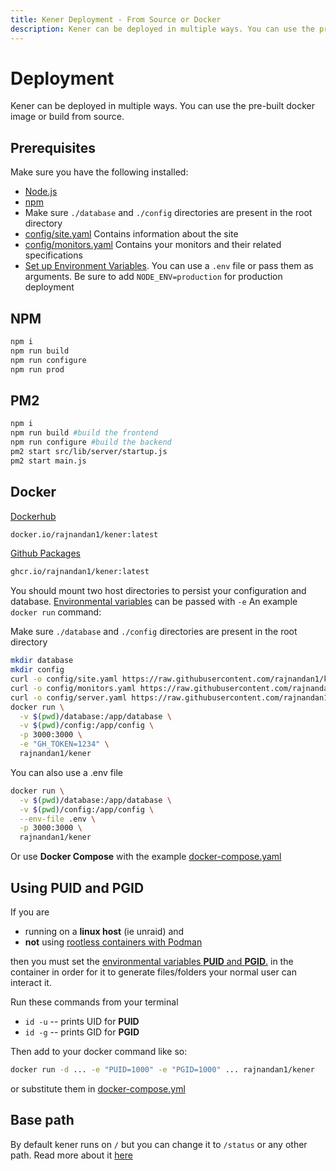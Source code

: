 ```yaml
---
title: Kener Deployment - From Source or Docker
description: Kener can be deployed in multiple ways. You can use the pre-built docker image or build from source.
---
```


# Deployment

Kener can be deployed in multiple ways. You can use the pre-built docker image or build from source.

## Prerequisites

Make sure you have the following installed:

-   [Node.js](https://nodejs.org/en/download/)
-   [npm](https://www.npmjs.com/get-npm)
-   Make sure `./database` and `./config` directories are present in the root directory
-   [config/site.yaml](/docs/customize-site) Contains information about the site
-   [config/monitors.yaml](/docs/monitors) Contains your monitors and their related specifications
-   [Set up Environment Variables](/docs/environment-vars). You can use a `.env` file or pass them as arguments. Be sure to add `NODE_ENV=production` for production deployment

## NPM

```bash
npm i
npm run build
npm run configure
npm run prod
```

## PM2

```bash
npm i
npm run build #build the frontend
npm run configure #build the backend
pm2 start src/lib/server/startup.js
pm2 start main.js
```

## Docker

[Dockerhub](https://hub.docker.com/r/rajnandan1/kener)

```bash
docker.io/rajnandan1/kener:latest
```

[Github Packages](https://github.com/rajnandan1/kener/pkgs/container/kener)

```bash
ghcr.io/rajnandan1/kener:latest
```

You should mount two host directories to persist your configuration and database. [Environmental variables](/docs/environment-vars) can be passed with `-e` An example `docker run` command:

Make sure `./database` and `./config` directories are present in the root directory

```bash
mkdir database
mkdir config
curl -o config/site.yaml https://raw.githubusercontent.com/rajnandan1/kener/refs/heads/main/config/site.example.yaml
curl -o config/monitors.yaml https://raw.githubusercontent.com/rajnandan1/kener/refs/heads/main/config/monitors.example.yaml
curl -o config/server.yaml https://raw.githubusercontent.com/rajnandan1/kener/refs/heads/main/config/server.example.yaml
docker run \
  -v $(pwd)/database:/app/database \
  -v $(pwd)/config:/app/config \
  -p 3000:3000 \
  -e "GH_TOKEN=1234" \
  rajnandan1/kener
```

You can also use a .env file

```bash
docker run \
  -v $(pwd)/database:/app/database \
  -v $(pwd)/config:/app/config \
  --env-file .env \
  -p 3000:3000 \
  rajnandan1/kener
```

Or use **Docker Compose** with the example [docker-compose.yaml](https://raw.githubusercontent.com/rajnandan1/kener/main/docker-compose.yml)

## Using PUID and PGID

If you are

-   running on a **linux host** (ie unraid) and
-   **not** using [rootless containers with Podman](https://developers.redhat.com/blog/2020/09/25/rootless-containers-with-podman-the-basics#why_podman_)

then you must set the [environmental variables **PUID** and **PGID**.](https://docs.linuxserver.io/general/understanding-puid-and-pgid) in the container in order for it to generate files/folders your normal user can interact it.

Run these commands from your terminal

-   `id -u` -- prints UID for **PUID**
-   `id -g` -- prints GID for **PGID**

Then add to your docker command like so:

```bash
docker run -d ... -e "PUID=1000" -e "PGID=1000" ... rajnandan1/kener
```

or substitute them in [docker-compose.yml](https://raw.githubusercontent.com/rajnandan1/kener/main/docker-compose.yml)

## Base path

By default kener runs on `/` but you can change it to `/status` or any other path. Read more about it [here](/docs/environment-vars/#kener-base-path)
